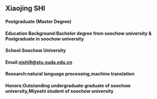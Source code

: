 
## Xiaojing SHI
#### Postgraduate (Master Degree)
#### Education Background:Bachelor degree from soochow university & Postgraduate in soochow university
#### School:Soochow University
#### Email:xjshi9@stu.suda.edu.cn
#### Research:natural language processing,machine translation
#### Honors:Outstanding undergraduate graduate of soochow university,Miyoshi student of soochow university
